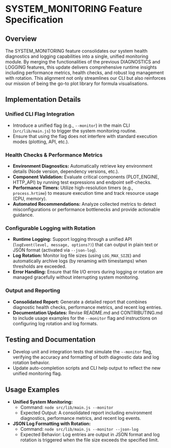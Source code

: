 # SYSTEM_MONITORING Feature Specification

## Overview
The SYSTEM_MONITORING feature consolidates our system health diagnostics and logging capabilities into a single, unified monitoring module. By merging the functionalities of the previous DIAGNOSTICS and LOGGING features, this update delivers comprehensive runtime insights including performance metrics, health checks, and robust log management with rotation. This alignment not only streamlines our CLI but also reinforces our mission of being the go-to plot library for formula visualisations.

## Implementation Details
### Unified CLI Flag Integration
- Introduce a unified flag (e.g., `--monitor`) in the main CLI (`src/lib/main.js`) to trigger the system monitoring routine.
- Ensure that using the flag does not interfere with standard execution modes (plotting, API, etc.).

### Health Checks & Performance Metrics
- **Environment Diagnostics:** Automatically retrieve key environment details (Node version, dependency versions, etc.).
- **Component Validation:** Evaluate critical components (PLOT_ENGINE, HTTP_API) by running test expressions and endpoint self-checks.
- **Performance Timers:** Utilize high-resolution timers (e.g., `process.hrtime`) to measure execution time and track resource usage (CPU, memory).
- **Automated Recommendations:** Analyze collected metrics to detect misconfigurations or performance bottlenecks and provide actionable guidance.

### Configurable Logging with Rotation
- **Runtime Logging:** Support logging through a unified API (`logEvent(level, message, options?)`) that can output in plain text or JSON format (activated via `--json-log`).
- **Log Rotation:** Monitor log file sizes (using `LOG_MAX_SIZE`) and automatically archive logs (by renaming with timestamps) when thresholds are exceeded.
- **Error Handling:** Ensure that file I/O errors during logging or rotation are managed gracefully without interrupting system monitoring.

### Output and Reporting
- **Consolidated Report:** Generate a detailed report that combines diagnostic health checks, performance metrics, and recent log entries.
- **Documentation Updates:** Revise README.md and CONTRIBUTING.md to include usage examples for the `--monitor` flag and instructions on configuring log rotation and log formats.

## Testing and Documentation
- Develop unit and integration tests that simulate the `--monitor` flag, verifying the accuracy and formatting of both diagnostic data and log rotation behavior.
- Update auto-completion scripts and CLI help output to reflect the new unified monitoring flag.

## Usage Examples
- **Unified System Monitoring:**
  - Command: `node src/lib/main.js --monitor`
  - Expected Output: A consolidated report including environment diagnostics, performance metrics, and recent log events.
- **JSON Log Formatting with Rotation:**
  - Command: `node src/lib/main.js --monitor --json-log`
  - Expected Behavior: Log entries are output in JSON format and log rotation is triggered when the file size exceeds the specified limit.

